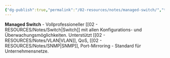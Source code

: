 ```yaml
---
{"dg-publish":true,"permalink":"/02-resources/notes/managed-switch/","tags":["informatik/netzwerk/switch/typ","informatik/netzwerk/professionell","informatik/hardware"],"noteIcon":"","updated":"2025-09-10T17:04:18.567+02:00"}
---
```



**Managed Switch** - Vollprofessioneller [[02 - RESOURCES/Notes/Switch\|Switch]] mit allen Konfigurations- und Überwachungsmöglichkeiten.
Unterstützt [[02 - RESOURCES/Notes/VLAN\|VLAN]], QoS, [[02 - RESOURCES/Notes/SNMP\|SNMP]], Port-Mirroring - Standard für Unternehmensnetze.